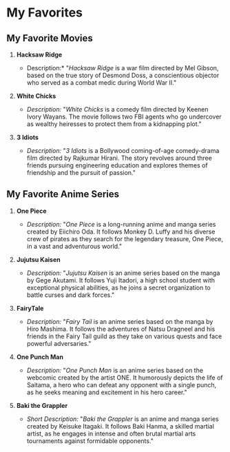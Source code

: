 # My Favorites

## My Favorite Movies

1. **Hacksaw Ridge**
   - Description:* "_Hacksaw Ridge_ is a war film directed by Mel Gibson, based on the true story of Desmond Doss, a conscientious objector who served as a combat medic during World War II."

2. **White Chicks**
   - *Description:* "_White Chicks_ is a comedy film directed by Keenen Ivory Wayans. The movie follows two FBI agents who go undercover as wealthy heiresses to protect them from a kidnapping plot."

3. **3 Idiots**
   - *Description:* "_3 Idiots_ is a Bollywood coming-of-age comedy-drama film directed by Rajkumar Hirani. The story revolves around three friends pursuing engineering education and explores themes of friendship and the pursuit of passion."

## My Favorite Anime Series

1. **One Piece**
   - *Description:* "_One Piece_ is a long-running anime and manga series created by Eiichiro Oda. It follows Monkey D. Luffy and his diverse crew of pirates as they search for the legendary treasure, One Piece, in a vast and adventurous world."

2. **Jujutsu Kaisen**
   - *Description:* "_Jujutsu Kaisen_ is an anime series based on the manga by Gege Akutami. It follows Yuji Itadori, a high school student with exceptional physical abilities, as he joins a secret organization to battle curses and dark forces."

3. **FairyTale**
   - *Description:* "_Fairy Tail_ is an anime series based on the manga by Hiro Mashima. It follows the adventures of Natsu Dragneel and his friends in the Fairy Tail guild as they take on various quests and face powerful adversaries."

4. **One Punch Man**
   - *Description:* "_One Punch Man_ is an anime series based on the webcomic created by the artist ONE. It humorously depicts the life of Saitama, a hero who can defeat any opponent with a single punch, as he seeks meaning and excitement in his hero career."

5. **Baki the Grappler**
   - *Short Description:* "_Baki the Grappler_ is an anime and manga series created by Keisuke Itagaki. It follows Baki Hanma, a skilled martial artist, as he engages in intense and often brutal martial arts tournaments against formidable opponents."
